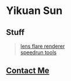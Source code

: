 # Yikuan Sun
## Stuff

 > [lens flare renderer](https://yikuansun.github.io/sci-fi-flares)<br />
 > [speedrun tools](https://github.com/yikuansun/desktopspeedruntools#runtime-speedrun-tools)

## [Contact Me](https://yikuansun.github.io/contact)